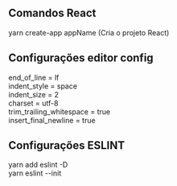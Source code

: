 
## Comandos React 
yarn create-app appName (Cria o projeto React)  

## Configurações editor config
end_of_line = lf  
indent_style = space  
indent_size = 2  
charset = utf-8  
trim_trailing_whitespace = true  
insert_final_newline = true  

## Configurações ESLINT
yarn add eslint -D  
yarn eslint --init  
